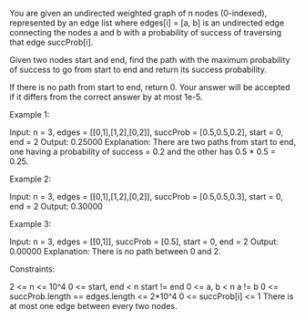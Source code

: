 You are given an undirected weighted graph of n nodes (0-indexed),
represented by an edge list where edges[i] = [a, b] is an undirected edge
connecting the nodes a and b with a probability of success of traversing that
edge succProb[i].

Given two nodes start and end, find the path with the maximum probability of
success to go from start to end and return its success probability.

If there is no path from start to end, return 0. Your answer will be accepted
if it differs from the correct answer by at most 1e-5.


Example 1:




Input: n = 3, edges = [[0,1],[1,2],[0,2]], succProb = [0.5,0.5,0.2], start =
0, end = 2
Output: 0.25000
Explanation: There are two paths from start to end, one having a probability
of success = 0.2 and the other has 0.5 * 0.5 = 0.25.


Example 2:




Input: n = 3, edges = [[0,1],[1,2],[0,2]], succProb = [0.5,0.5,0.3], start =
0, end = 2
Output: 0.30000


Example 3:




Input: n = 3, edges = [[0,1]], succProb = [0.5], start = 0, end = 2
Output: 0.00000
Explanation: There is no path between 0 and 2.



Constraints:


2 <= n <= 10^4
0 <= start, end < n
start != end
0 <= a, b < n
a != b
0 <= succProb.length == edges.length <= 2*10^4
0 <= succProb[i] <= 1
There is at most one edge between every two nodes.




